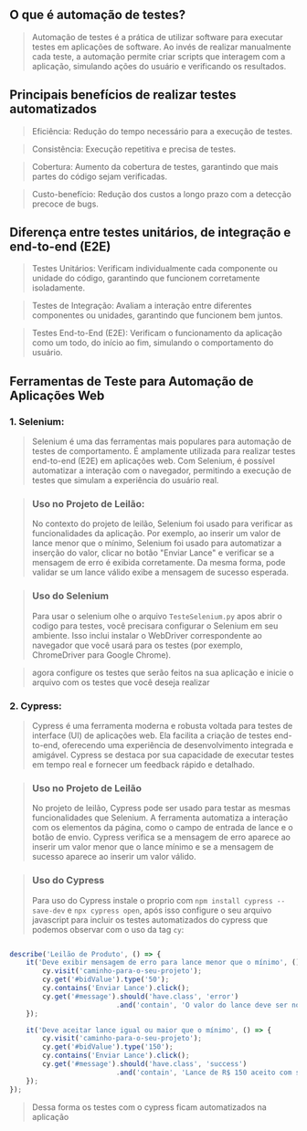 ## O que é automação de testes?
> Automação de testes é a prática de utilizar software para executar testes em aplicações de software. Ao invés de realizar manualmente cada teste, a automação permite criar scripts que interagem com a aplicação, simulando ações do usuário e verificando os resultados.

## Principais benefícios de realizar testes automatizados

> Eficiência: Redução do tempo necessário para a execução de testes.

> Consistência: Execução repetitiva e precisa de testes.

> Cobertura: Aumento da cobertura de testes, garantindo que mais partes do código sejam verificadas.

> Custo-benefício: Redução dos custos a longo prazo com a detecção precoce de bugs.

## Diferença entre testes unitários, de integração e end-to-end (E2E)

> Testes Unitários: Verificam individualmente cada componente ou unidade do código, garantindo que funcionem corretamente isoladamente.

> Testes de Integração: Avaliam a interação entre diferentes componentes ou unidades, garantindo que funcionem bem juntos.

> Testes End-to-End (E2E): Verificam o funcionamento da aplicação como um todo, do início ao fim, simulando o comportamento do usuário.

## Ferramentas de Teste para Automação de Aplicações Web

### 1. Selenium:

> Selenium é uma das ferramentas mais populares para automação de testes de comportamento. É amplamente utilizada para realizar testes end-to-end (E2E) em aplicações web. Com Selenium, é possível automatizar a interação com o navegador, permitindo a execução de testes que simulam a experiência do usuário real.

> ### Uso no Projeto de Leilão: 
> No contexto do projeto de leilão, Selenium foi usado para verificar as funcionalidades da aplicação. Por exemplo, ao inserir um valor de lance menor que o mínimo, Selenium foi usado para automatizar a inserção do valor, clicar no botão "Enviar Lance" e verificar se a mensagem de erro é exibida corretamente. Da mesma forma, pode validar se um lance válido exibe a mensagem de sucesso esperada.

>### Uso do Selenium
>Para usar o selenium olhe o arquivo `TesteSelenium.py` apos abrir o codigo para testes, você precisara configurar o Selenium em seu ambiente. Isso inclui instalar o WebDriver correspondente ao navegador que você usará para os testes (por exemplo, ChromeDriver para Google Chrome).

> agora configure os testes que serão feitos na sua aplicação e inicie o arquivo com os testes que você deseja realizar

### 2. Cypress:

> Cypress é uma ferramenta moderna e robusta voltada para testes de interface (UI) de aplicações web. Ela facilita a criação de testes end-to-end, oferecendo uma experiência de desenvolvimento integrada e amigável. Cypress se destaca por sua capacidade de executar testes em tempo real e fornecer um feedback rápido e detalhado.

> ### Uso no Projeto de Leilão
> No projeto de leilão, Cypress pode ser usado para testar as mesmas funcionalidades que Selenium. A ferramenta automatiza a interação com os elementos da página, como o campo de entrada de lance e o botão de envio. Cypress verifica se a mensagem de erro aparece ao inserir um valor menor que o lance mínimo e se a mensagem de sucesso aparece ao inserir um valor válido.

> ### Uso do Cypress
> Para uso do Cypress instale o proprio com `npm install cypress --save-dev` e `npx cypress open`, após isso configure o seu arquivo javascript para incluir os testes automatizados do cypress que podemos observar com o uso da tag `cy`:

```Javascript

describe('Leilão de Produto', () => {
    it('Deve exibir mensagem de erro para lance menor que o mínimo', () => {
        cy.visit('caminho-para-o-seu-projeto');
        cy.get('#bidValue').type('50');
        cy.contains('Enviar Lance').click();
        cy.get('#message').should('have.class', 'error')
                          .and('contain', 'O valor do lance deve ser no mínimo R$ 100,00.');
    });

    it('Deve aceitar lance igual ou maior que o mínimo', () => {
        cy.visit('caminho-para-o-seu-projeto');
        cy.get('#bidValue').type('150');
        cy.contains('Enviar Lance').click();
        cy.get('#message').should('have.class', 'success')
                          .and('contain', 'Lance de R$ 150 aceito com sucesso!');
    });
});

``` 
>Dessa forma os testes com o cypress ficam automatizados na aplicação 
